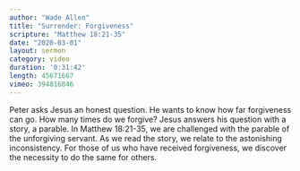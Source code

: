 ```yaml
---
author: "Wade Allen"
title: "Surrender: Forgiveness"
scripture: "Matthew 18:21-35"
date: "2020-03-01"
layout: sermon
category: video
duration: '0:31:42' 
length: 45671667
vimeo: 394816846 
---
```


Peter asks Jesus an honest question. He wants to know how far forgiveness can go. How many times do we forgive? Jesus answers his question with a story, a parable. In Matthew 18:21-35, we are challenged with the parable of the unforgiving servant. As we read the story, we relate to the astonishing inconsistency. For those of us who have received forgiveness, we discover the necessity to do the same for others.
